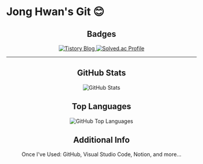 # Jong Hwan's Git 😊

<div align="center">

## Badges
<a href="https://sul1074.tistory.com/">
  <img src="https://img.shields.io/badge/Sul's History-E5511E?style=badge&logo=Tistory&logoColor=white" alt="Tistory Blog"/>
</a>
<a href="https://solved.ac/profile/sul1074">
  <img src="http://mazassumnida.wtf/api/mini/generate_badge?boj=sul1074" alt="Solved.ac Profile"/>
</a>

---

## GitHub Stats
<img src="https://github-readme-stats.vercel.app/api?username=sul1074&show_icons=true&theme=dark" alt="GitHub Stats"/>

## Top Languages
<img src="https://github-readme-stats.vercel.app/api/top-langs/?username=sul1074&layout=compact&theme=dark" alt="GitHub Top Languages"/>

## Additional Info
Once I've Used: GitHub, Visual Studio Code, Notion, and more...

</div>
